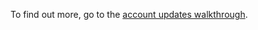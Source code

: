 To find out more, go to the [account updates walkthrough](https://developer.nomad-cms.com/docs/account-updates-javascript).
